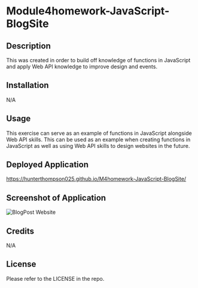 # Module4homework-JavaScript-BlogSite

## Description

This was created in order to build off knowledge of functions in JavaScript and apply Web API knowledge to improve design and events.
## Installation

N/A

## Usage

This exercise can serve as an example of functions in JavaScript alongside Web API skills. This can be used as an example when creating functions in JavaScript as well as using Web API skills to design websites in the future.

## Deployed Application
https://hunterthompson025.github.io/M4homework-JavaScript-BlogSite/


## Screenshot of Application
![BlogPost Website](https://github.com/hunterthompson025/M4homework-JavaScript-BlogSite/assets/163206449/364c1cf4-2f4f-4c0d-afb9-7fe23378cc09)

## Credits

N/A

## License

Please refer to the LICENSE in the repo.

